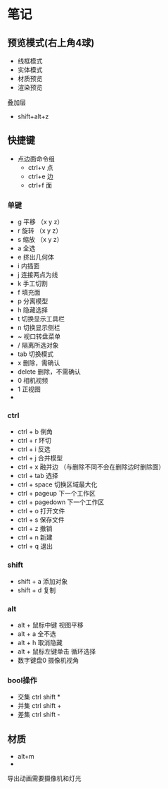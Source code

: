 # 笔记

## 预览模式(右上角4球)
- 线框模式
- 实体模式
- 材质预览
- 渲染预览

叠加层
- shift+alt+z

## 快捷键
- 点边面命令组
  - ctrl+v 点
  - ctrl+e 边
  - ctrl+f 面
### 单键
- g 平移 （x y z）
- r 旋转 （x y z）
- s 缩放 （x y z）
- a 全选
- e 挤出几何体
- i 内插面
- j 连接两点为线
- k 手工切割
- f 填充面
- p 分离模型
- h 隐藏选择
- t 切换显示工具栏
- n 切换显示侧栏
- ~ 视口转盘菜单
- / 隔离所选对象
- tab 切换模式
- x 删除，需确认
- delete 删除，不需确认
- 0 相机视频
- 1 正视图
- 

### ctrl
- ctrl + b 倒角
- ctrl + r 环切
- ctrl + i 反选
- ctrl + j 合并模型
- ctrl + x 融并边 （与删除不同不会在删除边时删除面）
- ctrl + tab 选择
- ctrl + space 切换区域最大化
- ctrl + pageup 下一个工作区
- ctrl + pagedown 下一个工作区
- ctrl + o 打开文件
- ctrl + s 保存文件
- ctrl + z 撤销
- ctrl + n 新建
- ctrl + q 退出

### shift
- shift + a 添加对象
- shift + d 复制

### alt
- alt + 鼠标中键 视图平移
- alt + a 全不选
- alt + h 取消隐藏
- alt + 鼠标左键单击 循环选择
- 数字键盘0 摄像机视角

### bool操作
- 交集 ctrl shift *
- 并集 ctrl shift +
- 差集 ctrl shift -

## 材质
- alt+m
- 
导出动画需要摄像机和灯光